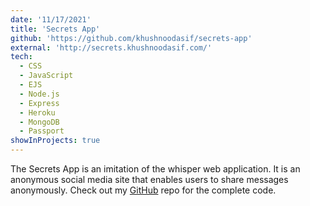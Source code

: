 ```yaml
---
date: '11/17/2021'
title: 'Secrets App'
github: 'https://github.com/khushnoodasif/secrets-app'
external: 'http://secrets.khushnoodasif.com/'
tech:
  - CSS
  - JavaScript
  - EJS
  - Node.js
  - Express
  - Heroku
  - MongoDB
  - Passport
showInProjects: true
---
```


The Secrets App is an imitation of the whisper web application. It is an anonymous social media site that enables users to share messages anonymously. Check out my [GitHub](https://github.com/khushnoodasif/secrets-app) repo for the complete code.
